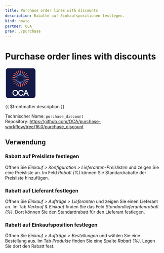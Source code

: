 ```yaml
---
title: Purchase order lines with discounts
description: Rabatte auf Einkaufspositionen festlegen.
kind: howto
partner: OCA
prev: ./purchase
---
```


# Purchase order lines with discounts

![icon_oca_app](attachments/icon_oca_app.png)

{{ $frontmatter.description }}

Technischer Name: `purchase_discount`\
Repository: <https://github.com/OCA/purchase-workflow/tree/16.0/purchase_discount>

## Verwendung

### Rabatt auf Preisliste festlegen

Öffnen Sie _Einkauf > Konfiguration > Lieferanten-Preislisten_ und zeigen Sie eine Preisliste an. Im Feld _Rabatt (%)_ können Sie Standardrabatte der Preisliste hinzufügen.

### Rabatt auf Lieferant festlegen

Öffnen Sie _Einkauf > Aufträge > Lieferanten_ und zeigen Sie einen Lieferant an. Im Tab _Verkauf & Einkauf_ finden Sie das Feld _Standardlieferantenrabatt (%)_. Dort können Sie den Standardrabatt für den Lieferant festlegen.

### Rabatt auf Einkaufsposition festlegen

Öffnen Sie _Einkauf > Aufträge > Bestellungen_ und wählen Sie eine Bestellung aus. Im Tab _Produkte_ finden Sie eine Spalte _Rabatt (%)_. Legen Sie dort den Rabatt fest.
